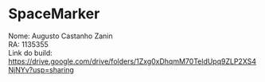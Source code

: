 # SpaceMarker
Nome: Augusto Castanho Zanin <br>
RA: 1135355 <br>
Link do build:
https://drive.google.com/drive/folders/1Zxg0xDhqmM70TeldUpq9ZLP2XS4NjNYv?usp=sharing
